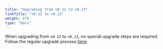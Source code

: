 ```yaml
---
title: "Upgrading from v0.12 to v0.13"
linkTitle: "v0.12 to v0.13"
weight: 870
type: "docs"
---
```


When upgrading from `v0.12` to `v0.13`, no special upgrade steps are required.
Follow the regular upgrade process [here](../).
